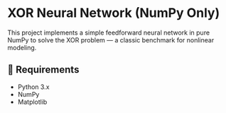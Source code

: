 # XOR Neural Network (NumPy Only)

This project implements a simple feedforward neural network in pure NumPy to solve the XOR problem — a classic benchmark for nonlinear modeling.

## 🔧 Requirements
- Python 3.x
- NumPy
- Matplotlib
